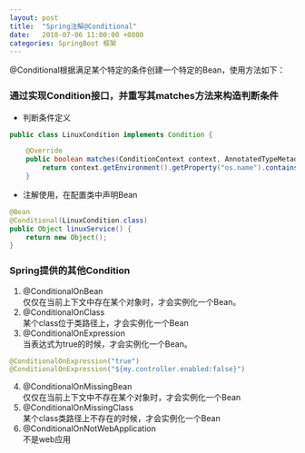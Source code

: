 ```yaml
---
layout: post
title:  "Spring注解@Conditional"
date:   2018-07-06 11:00:00 +0800
categories: SpringBoot 框架
---
```

@Conditional根据满足某个特定的条件创建一个特定的Bean，使用方法如下：
### 通过实现Condition接口，并重写其matches方法来构造判断条件
* 判断条件定义    
```java
public class LinuxCondition implements Condition {

	@Override
	public boolean matches(ConditionContext context, AnnotatedTypeMetadata metadata) {
		return context.getEnvironment().getProperty("os.name").contains("Linux");
	}
```
* 注解使用，在配置类中声明Bean
```java
@Bean
@Conditional(LinuxCondition.class)
public Object linuxService() {
	return new Object();
}
```

### Spring提供的其他Condition    
1. @ConditionalOnBean   
仅仅在当前上下文中存在某个对象时，才会实例化一个Bean。
2. @ConditionalOnClass    
某个class位于类路径上，才会实例化一个Bean
3. @ConditionalOnExpression   
当表达式为true的时候，才会实例化一个Bean。
```java
@ConditionalOnExpression("true")
@ConditionalOnExpression("${my.controller.enabled:false}")
```
4. @ConditionalOnMissingBean      
仅仅在当前上下文中不存在某个对象时，才会实例化一个Bean
5. @ConditionalOnMissingClass   
某个class类路径上不存在的时候，才会实例化一个Bean
6. @ConditionalOnNotWebApplication    
不是web应用
